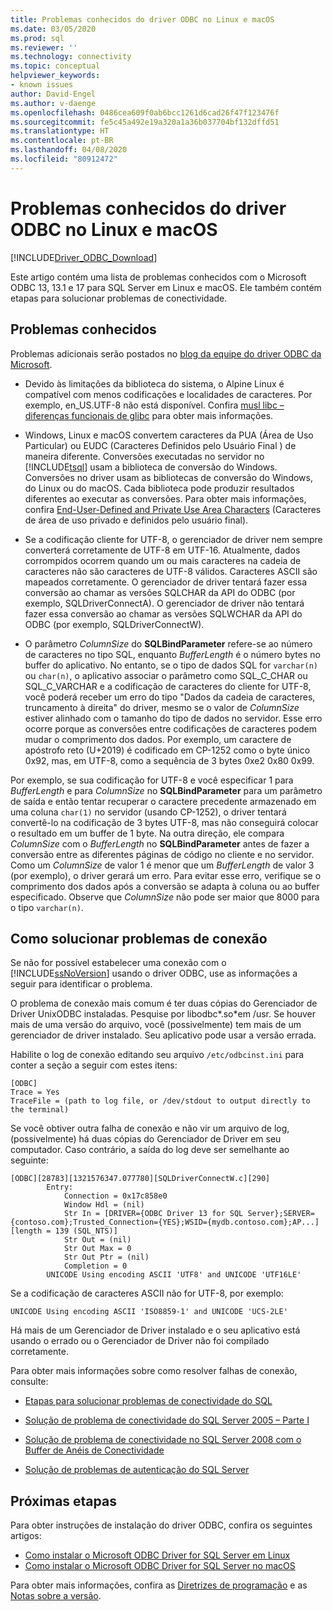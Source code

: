 ```yaml
---
title: Problemas conhecidos do driver ODBC no Linux e macOS
ms.date: 03/05/2020
ms.prod: sql
ms.reviewer: ''
ms.technology: connectivity
ms.topic: conceptual
helpviewer_keywords:
- known issues
author: David-Engel
ms.author: v-daenge
ms.openlocfilehash: 0486cea609f0ab6bcc1261d6cad26f47f123476f
ms.sourcegitcommit: fe5c45a492e19a320a1a36b037704bf132dffd51
ms.translationtype: HT
ms.contentlocale: pt-BR
ms.lasthandoff: 04/08/2020
ms.locfileid: "80912472"
---
```

# <a name="known-issues-for-the-odbc-driver-on-linux-and-macos"></a>Problemas conhecidos do driver ODBC no Linux e macOS

[!INCLUDE[Driver_ODBC_Download](../../../includes/driver_odbc_download.md)]

Este artigo contém uma lista de problemas conhecidos com o Microsoft ODBC 13, 13.1 e 17 para SQL Server em Linux e macOS. Ele também contém etapas para solucionar problemas de conectividade.

## <a name="known-issues"></a>Problemas conhecidos

Problemas adicionais serão postados no [blog da equipe do driver ODBC da Microsoft](https://blogs.msdn.com/b/sqlnativeclient/).  

- Devido às limitações da biblioteca do sistema, o Alpine Linux é compatível com menos codificações e localidades de caracteres. Por exemplo, en_US.UTF-8 não está disponível. Confira [musl libc – diferenças funcionais de glibc](https://wiki.musl-libc.org/functional-differences-from-glibc.html) para obter mais informações.

- Windows, Linux e macOS convertem caracteres da PUA (Área de Uso Particular) ou EUDC (Caracteres Definidos pelo Usuário Final ) de maneira diferente. Conversões executadas no servidor no [!INCLUDE[tsql](../../../includes/tsql-md.md)] usam a biblioteca de conversão do Windows. Conversões no driver usam as bibliotecas de conversão do Windows, do Linux ou do macOS. Cada biblioteca pode produzir resultados diferentes ao executar as conversões. Para obter mais informações, confira [End-User-Defined and Private Use Area Characters](/windows/desktop/Intl/end-user-defined-characters) (Caracteres de área de uso privado e definidos pelo usuário final).

- Se a codificação cliente for UTF-8, o gerenciador de driver nem sempre converterá corretamente de UTF-8 em UTF-16. Atualmente, dados corrompidos ocorrem quando um ou mais caracteres na cadeia de caracteres não são caracteres de UTF-8 válidos. Caracteres ASCII são mapeados corretamente. O gerenciador de driver tentará fazer essa conversão ao chamar as versões SQLCHAR da API do ODBC (por exemplo, SQLDriverConnectA). O gerenciador de driver não tentará fazer essa conversão ao chamar as versões SQLWCHAR da API do ODBC (por exemplo, SQLDriverConnectW).  

- O parâmetro *ColumnSize* do **SQLBindParameter** refere-se ao número de caracteres no tipo SQL, enquanto *BufferLength* é o número bytes no buffer do aplicativo. No entanto, se o tipo de dados SQL for `varchar(n)` ou `char(n)`, o aplicativo associar o parâmetro como SQL_C_CHAR ou SQL_C_VARCHAR e a codificação de caracteres do cliente for UTF-8, você poderá receber um erro do tipo "Dados da cadeia de caracteres, truncamento à direita" do driver, mesmo se o valor de *ColumnSize* estiver alinhado com o tamanho do tipo de dados no servidor. Esse erro ocorre porque as conversões entre codificações de caracteres podem mudar o comprimento dos dados. Por exemplo, um caractere de apóstrofo reto (U+2019) é codificado em CP-1252 como o byte único 0x92, mas, em UTF-8, como a sequência de 3 bytes 0xe2 0x80 0x99.

Por exemplo, se sua codificação for UTF-8 e você especificar 1 para *BufferLength* e para *ColumnSize* no **SQLBindParameter** para um parâmetro de saída e então tentar recuperar o caractere precedente armazenado em uma coluna `char(1)` no servidor (usando CP-1252), o driver tentará convertê-lo na codificação de 3 bytes UTF-8, mas não conseguirá colocar o resultado em um buffer de 1 byte. Na outra direção, ele compara *ColumnSize* com o *BufferLength* no **SQLBindParameter** antes de fazer a conversão entre as diferentes páginas de código no cliente e no servidor. Como um *ColumnSize* de valor 1 é menor que um *BufferLength* de valor 3 (por exemplo), o driver gerará um erro. Para evitar esse erro, verifique se o comprimento dos dados após a conversão se adapta à coluna ou ao buffer especificado. Observe que *ColumnSize* não pode ser maior que 8000 para o tipo `varchar(n)`.

## <a name="troubleshooting-connection-problems"></a><a id="connectivity"></a> Como solucionar problemas de conexão  

Se não for possível estabelecer uma conexão com o [!INCLUDE[ssNoVersion](../../../includes/ssnoversion-md.md)] usando o driver ODBC, use as informações a seguir para identificar o problema.  
  
O problema de conexão mais comum é ter duas cópias do Gerenciador de Driver UnixODBC instaladas. Pesquise por libodbc\*.so\*em /usr. Se houver mais de uma versão do arquivo, você (possivelmente) tem mais de um gerenciador de driver instalado. Seu aplicativo pode usar a versão errada.
  
Habilite o log de conexão editando seu arquivo `/etc/odbcinst.ini` para conter a seção a seguir com estes itens:

```
[ODBC]
Trace = Yes
TraceFile = (path to log file, or /dev/stdout to output directly to the terminal)
```  
  
Se você obtiver outra falha de conexão e não vir um arquivo de log, (possivelmente) há duas cópias do Gerenciador de Driver em seu computador. Caso contrário, a saída do log deve ser semelhante ao seguinte:  
  
```
[ODBC][28783][1321576347.077780][SQLDriverConnectW.c][290]  
        Entry:  
            Connection = 0x17c858e0  
            Window Hdl = (nil)  
            Str In = [DRIVER={ODBC Driver 13 for SQL Server};SERVER={contoso.com};Trusted_Connection={YES};WSID={mydb.contoso.com};AP...][length = 139 (SQL_NTS)]  
            Str Out = (nil)  
            Str Out Max = 0  
            Str Out Ptr = (nil)  
            Completion = 0  
        UNICODE Using encoding ASCII 'UTF8' and UNICODE 'UTF16LE'  
```  
  
Se a codificação de caracteres ASCII não for UTF-8, por exemplo: 
  
```
UNICODE Using encoding ASCII 'ISO8859-1' and UNICODE 'UCS-2LE'  
```  
  
Há mais de um Gerenciador de Driver instalado e o seu aplicativo está usando o errado ou o Gerenciador de Driver não foi compilado corretamente.  
  
Para obter mais informações sobre como resolver falhas de conexão, consulte:  

- [Etapas para solucionar problemas de conectividade do SQL](https://docs.microsoft.com/archive/blogs/sql_protocols/steps-to-troubleshoot-sql-connectivity-issues)  
  
- [Solução de problema de conectividade do SQL Server 2005 – Parte I](https://techcommunity.microsoft.com/t5/sql-server/sql-server-2005-connectivity-issue-troubleshoot-part-i/ba-p/383034)  
  
- [Solução de problema de conectividade no SQL Server 2008 com o Buffer de Anéis de Conectividade](https://techcommunity.microsoft.com/t5/sql-server/connectivity-troubleshooting-in-sql-server-2008-with-the/ba-p/383393)  
  
- [Solução de problemas de autenticação do SQL Server](https://docs.microsoft.com/archive/blogs/sqlsecurity/sql-server-authentication-troubleshooter)  

## <a name="next-steps"></a>Próximas etapas

Para obter instruções de instalação do driver ODBC, confira os seguintes artigos:

- [Como instalar o Microsoft ODBC Driver for SQL Server em Linux](installing-the-microsoft-odbc-driver-for-sql-server.md)
- [Como instalar o Microsoft ODBC Driver for SQL Server no macOS](install-microsoft-odbc-driver-sql-server-macos.md)

Para obter mais informações, confira as [Diretrizes de programação](programming-guidelines.md) e as [Notas sobre a versão](release-notes-odbc-sql-server-linux-mac.md).  
